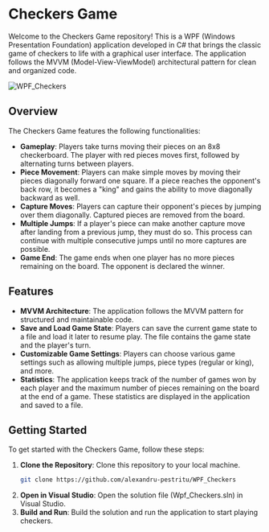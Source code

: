# Checkers Game
Welcome to the Checkers Game repository! This is a WPF (Windows Presentation Foundation) application developed in C# that brings the classic game of checkers to life with a graphical user interface. The application follows the MVVM (Model-View-ViewModel) architectural pattern for clean and organized code.

![WPF_Checkers](https://github.com/alexandru-pestritu/WPF_Checkers/assets/147277107/07cde9a3-4726-4bd3-9c02-4dbdd3fee120)


## Overview
The Checkers Game features the following functionalities:

- **Gameplay**: Players take turns moving their pieces on an 8x8 checkerboard. The player with red pieces moves first, followed by alternating turns between players.
- **Piece Movement**: Players can make simple moves by moving their pieces diagonally forward one square. If a piece reaches the opponent's back row, it becomes a "king" and gains the ability to move diagonally backward as well.
- **Capture Moves**: Players can capture their opponent's pieces by jumping over them diagonally. Captured pieces are removed from the board.
- **Multiple Jumps**: If a player's piece can make another capture move after landing from a previous jump, they must do so. This process can continue with multiple consecutive jumps until no more captures are possible.
- **Game End**: The game ends when one player has no more pieces remaining on the board. The opponent is declared the winner.

## Features
- **MVVM Architecture**: The application follows the MVVM pattern for structured and maintainable code.
- **Save and Load Game State**: Players can save the current game state to a file and load it later to resume play. The file contains the game state and the player's turn.
- **Customizable Game Settings**: Players can choose various game settings such as allowing multiple jumps, piece types (regular or king), and more.
- **Statistics**: The application keeps track of the number of games won by each player and the maximum number of pieces remaining on the board at the end of a game. These statistics are displayed in the application and saved to a file.

## Getting Started
To get started with the Checkers Game, follow these steps:

1. **Clone the Repository**: Clone this repository to your local machine.
   ```bash
   git clone https://github.com/alexandru-pestritu/WPF_Checkers
   ```
2. **Open in Visual Studio**: Open the solution file (Wpf_Checkers.sln) in Visual Studio.
3. **Build and Run**: Build the solution and run the application to start playing checkers.
   
